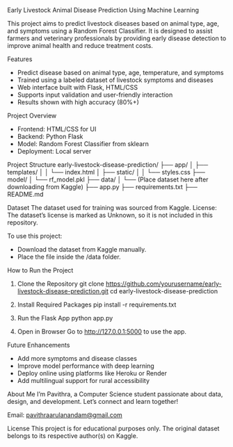 Early Livestock Animal Disease Prediction Using Machine Learning

This project aims to predict livestock diseases based on animal type, age, and symptoms using a Random Forest Classifier. 
It is designed to assist farmers and veterinary professionals by providing early disease detection to improve animal health and reduce treatment costs.

Features
- Predict disease based on animal type, age, temperature, and symptoms
- Trained using a labeled dataset of livestock symptoms and diseases
- Web interface built with Flask, HTML/CSS
- Supports input validation and user-friendly interaction
- Results shown with high accuracy (80%+)

Project Overview
- Frontend: HTML/CSS for UI
- Backend: Python Flask
- Model: Random Forest Classifier from sklearn
- Deployment: Local server

Project Structure
early-livestock-disease-prediction/
├── app/
│   ├── templates/
│   │   └── index.html
│   ├── static/
│   │   └── styles.css
├── model/
│   └── rf_model.pkl
├── data/
│   └── (Place dataset here after downloading from Kaggle)
├── app.py
├── requirements.txt
├── README.md

Dataset
The dataset used for training was sourced from Kaggle.
License: The dataset’s license is marked as Unknown, so it is not included in this repository.

To use this project:
- Download the dataset from Kaggle manually.
- Place the file inside the /data folder.

How to Run the Project
1. Clone the Repository
   git clone https://github.com/yourusername/early-livestock-disease-prediction.git
   cd early-livestock-disease-prediction

2. Install Required Packages
   pip install -r requirements.txt

3. Run the Flask App
   python app.py

4. Open in Browser
   Go to http://127.0.0.1:5000 to use the app.

Future Enhancements
- Add more symptoms and disease classes
- Improve model performance with deep learning
- Deploy online using platforms like Heroku or Render
- Add multilingual support for rural accessibility

About Me
I’m Pavithra, a Computer Science student passionate about data, design, and development.
Let’s connect and learn together!

Email: pavithraarulanandam@gmail.com

License
This project is for educational purposes only. The original dataset belongs to its respective author(s) on Kaggle.
